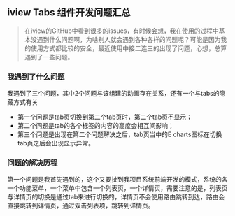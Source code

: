## iview Tabs 组件开发问题汇总

> 在iview的GitHub中看到很多的issues，有时候会想，我在使用的过程中基本没遇到什么问题啊，为啥别人就会遇到各种各样的问题呢？可能是因为我的使用方式都比较的安全，最近使用中接二连三的出现了问题，心想，总算遇到了一些问题。

### 我遇到了什么问题

我遇到了三个问题，其中2个问题与该组建的动画存在关系，还有一个与tabs的隐藏方式有关

* 第一个问题是tab页切换到第二个tab页时，第二个tab页不显示；
* 第二个问题是tab的各个标签的内容的高度会相互间影响；
* 第三个问题是出现在第二个问题解决之后，tab页当中的E charts图标在切换tab页之后会出现显示异常。

### 问题的解决历程

第一个问题是我首先遇到的，这个又要扯到我项目系统前端开发的模式，系统的各一个功能菜单，一个菜单中包含一个列表页，一个详情页，需要注意的是，列表页与详情页的切换是通过tab来进行切换的，详情页不会使用路由跳转到达，路由会直接跳转到详情页，通过双击列表项，跳转到详情页。







